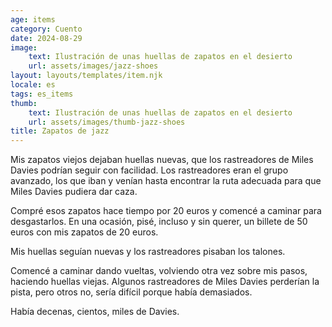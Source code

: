 ```yaml
---
age: items
category: Cuento
date: 2024-08-29
image:
    text: Ilustración de unas huellas de zapatos en el desierto  
    url: assets/images/jazz-shoes
layout: layouts/templates/item.njk
locale: es
tags: es_items
thumb:
    text: Ilustración de unas huellas de zapatos en el desierto  
    url: assets/images/thumb-jazz-shoes
title: Zapatos de jazz
---
```


Mis zapatos viejos dejaban huellas nuevas, que los rastreadores de Miles Davies podrían seguir con facilidad.
Los rastreadores eran el grupo avanzado, los que iban y venían hasta encontrar la ruta adecuada para que Miles Davies pudiera dar caza.

Compré esos zapatos hace tiempo por 20 euros y comencé a caminar para desgastarlos.
En una ocasión, pisé, incluso y sin querer, un billete de 50 euros con mis zapatos de 20 euros.

Mis huellas seguían nuevas y los rastreadores pisaban los talones.

Comencé a caminar dando vueltas, volviendo otra vez sobre mis pasos, haciendo huellas viejas.
Algunos rastreadores de Miles Davies perderían la pista, pero otros no, sería difícil porque había demasiados.

Había decenas, cientos, miles de Davies.


